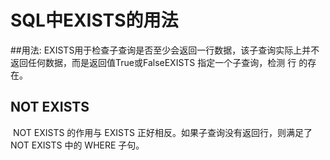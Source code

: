 # SQL中EXISTS的用法

##用法:
​		EXISTS用于检查子查询是否至少会返回一行数据，该子查询实际上并不返回任何数据，而是返回值True或False
​		EXISTS 指定一个子查询，检测 行 的存在。

##  NOT EXISTS 

​		 NOT EXISTS 的作用与 EXISTS 正好相反。如果子查询没有返回行，则满足了 NOT EXISTS 中的 WHERE 子句。 
